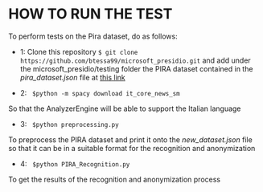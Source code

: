 # HOW TO RUN THE TEST

To perform tests on the Pira dataset, do as follows:

- 1: Clone this repository `$ git clone https://github.com/btessa99/microsoft_presidio.git` and add under the microsoft_presidio/testing folder the PIRA dataset contained in the *pira_dataset.json* file at [this link](https://github.com/tonellotto/pira-project/tree/main/deliverable2) 

- 2: ` $python -m spacy download it_core_news_sm`

So that the AnalyzerEngine will be able to support the Italian language


- 3: ` $python preprocessing.py`

To preprocess the PIRA dataset and print it onto the *new_dataset.json* file so that it can be in a suitable format for the recognition and anonymization


- 4: ` $python PIRA_Recognition.py`

To get the results of the recognition and anonymization process

